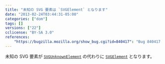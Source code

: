 ```yaml
---
title: "未知の SVG 要素は `SVGElement` となります"
date: "2013-02-24T03:44:31-05:00"
categories: ["dom"]
tags: []
versions: ["22"]
cclicense: "BY-SA 3.0"
references:
    "https://bugzilla.mozilla.org/show_bug.cgi?id=840417": "Bug 840417 – Unknown SVG Elements should be SVGElement, not SVGUnknownElement"
---
```

未知の SVG 要素が [`SVGUnknownElement`](https://developer.mozilla.org/ja/docs/Web/API/SVGUnknownElement) の代わりに [`SVGElement`](https://developer.mozilla.org/ja/docs/Web/API/SVGElement) となります。
